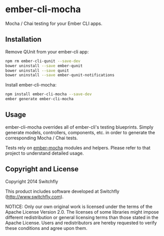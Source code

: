 # ember-cli-mocha

Mocha / Chai testing for your Ember CLI apps.

## Installation

Remove QUnit from your ember-cli app:

```sh
npm rm ember-cli-qunit --save-dev
bower uninstall --save ember-qunit
bower uninstall --save qunit
bower uninstall --save ember-qunit-notifications
```

Install ember-cli-mocha:

```sh
npm install ember-cli-mocha --save-dev
ember generate ember-cli-mocha
```

## Usage

ember-cli-mocha overrides all of ember-cli's testing blueprints. Simply generate
models, controllers, components, etc. in order to generate the corresponding Mocha
/ Chai tests.

Tests rely on [ember-mocha](https://github.com/switchfly/ember-mocha) modules
and helpers. Please refer to that project to understand detailed usage.

## Copyright and License

Copyright 2014 Switchfly

This product includes software developed at
Switchfly (http://www.switchfly.com).

NOTICE: Only our own original work is licensed under the terms of the Apache
License Version 2.0. The licenses of some libraries might impose different
redistribution or general licensing terms than those stated in the Apache
License. Users and redistributors are hereby requested to verify these
conditions and agree upon them.
